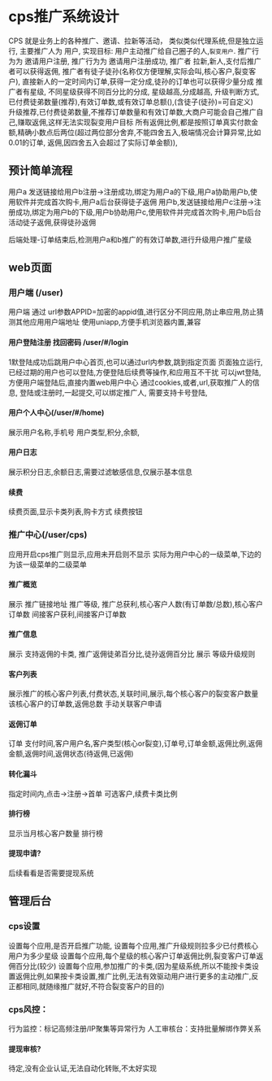 # cps推广系统设计
CPS 就是业务上的各种推广、邀请、拉新等活动，
类似类似代理系统,但是独立运行, 主要推广人为 用户,
实现目标: 用户主动推广给自己圈子的人,`裂变用户`.
推广行为为 邀请用户注册, 推广行为为 邀请用户注册成功,
推广者 拉新,新人,支付后推广者可以获得返佣,
推广者有徒子徒孙(名称仅方便理解,实际会叫,核心客户,裂变客户), 直接新人的一定时间内订单,获得一定分成,徒孙的订单也可以获得少量分成
推广者有星级, 不同星级获得不同百分比的分成,  星级越高,分成越高,
升级判断方式,已付费徒弟数量(推荐),有效订单数,或有效订单总额(),(含徒子(徒孙)=可自定义)  
升级推荐,已付费徒弟数量,不推荐订单数量和有效订单数,大商户可能会自己推广自己,赚取返佣,这样无法实现裂变用户目标
所有返佣比例,都是按照订单真实付款金额,精确小数点后两位(超过两位部分舍弃,不能四舍五入,极端情况会计算异常,比如0.01的订单, 返佣,因四舍五入会超过了实际订单金额)),
## 预计简单流程
用户a 发送链接给用户b注册->注册成功,绑定为用户a的下级,用户a协助用户b,使用软件并完成首次购卡,用户a后台获得徒子返佣
用户b,发送链接给用户c注册->注册成功,绑定为用户b的下级,用户b协助用户c,使用软件并完成首次购卡,用户b后台活动徒子返佣,获得徒孙返佣

后端处理-订单结束后,检测用户a和b推广的有效订单数,进行升级用户推广星级

## web页面
### 用户端 (/user)
用户端 通过 url参数APPID=加密的appid值,进行区分不同应用,防止串应用,防止猜测其他应用用户端地址
使用uniapp,方便手机浏览器内置,兼容
#### 用户登陆注册 找回密码 /user/#/login
1默登陆成功后跳用户中心首页,也可以通过url内参数,跳到指定页面
页面独立运行,已经过期的用户也可以登陆,方便登陆后续费等操作,和应用互不干扰
可以jwt登陆,方便用户端登陆后,直接内置web用户中心
通过cookies,或者,url,获取推广人的信息,
登陆或注册时,一起提交,可以绑定推广人,
需要支持卡号登陆,
#### 用户个人中心(/user/#/home)
展示用户名称,手机号 用户类型,积分,余额,
#### 用户日志 
展示积分日志,余额日志,需要过滤敏感信息,仅展示基本信息
#### 续费
续费页面,显示卡类列表,购卡方式 续费按钮

### 推广中心(/user/cps) 
应用开启cps推广则显示,应用未开启则不显示
实际为用户中心的一级菜单,下边的为该一级菜单的二级菜单
#### 推广概览
展示 推广链接地址  推广等级, 推广总获利,核心客户人数(有订单数/总数),核心客户订单数  间接客户获利,间接客户订单数
#### 推广信息
展示 支持返佣的卡类, 推广返佣徒弟百分比,徒孙返佣百分比
展示 等级升级规则
#### 客户列表
展示推广的核心客户列表,付费状态,关联时间,展示,每个核心客户的裂变客户数量  该核心客户的订单数,返佣总数
手动关联客户申请
#### 返佣订单
订单 支付时间,客户用户名,客户类型(核心or裂变),订单号,订单金额,返佣比例,返佣金额,返佣时间,返佣状态(待返佣,已返佣)

#### 转化漏斗
指定时间内,点击->注册->首单
可选客户,续费卡类比例
#### 排行榜
显示当月核心客户数量 排行榜
#### 提现申请?
后续看看是否需要提现系统


## 管理后台
### cps设置
设置每个应用,是否开启推广功能,
设置每个应用,推广升级规则拉多少已付费核心用户为多少星级
设置每个应用,每个星级的核心客户订单返佣比例,裂变客户订单返佣百分比(较少)
设置每个应用,参加推广的卡类,(因为星级系统,所以不能按卡类设置返佣比例,如果按卡类设置,推广比例,无法有效驱动用户进行更多的主动推广,反正都相同,就随缘推广就好,不符合裂变客户的目的)

### cps风控：
行为监控：标记高频注册/IP聚集等异常行为
人工审核台：支持批量解绑作弊关系
#### 提现审核?
待定,没有企业认证,无法自动化转账,不太好实现

 









